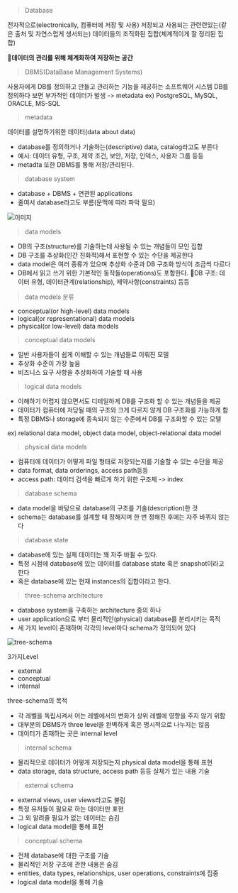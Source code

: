
> Database

전자적으로(electronically, 컴퓨터에 저장 및 사용) 저장되고 사용되는 관련련있는(같은 출처 및 자연스럽게 생서되는) 데이터들의 조직화된 집합(체계적이게 잘 정리된 집합)

**데이터의 관리를 위해 체계화하여 저장하는 공간** 

> DBMS(DataBase Management Systems)

사용자에게 DB를 정의하고 만들고 관리하는 기능을 제공하는 소프트웨어 시스템
DB를 정의하다 보면 부가적인 데이터가 발생 -> metadata
ex) PostgreSQL, MySQL, ORACLE, MS-SQL

> metadata

데이터를 설명하기위한 데이터(data about data)

- database를 정의하거나 기술하는(descriptive) data, catalog라고도 부른다
- 예시: 데이터 유형, 구조, 제약 조건, 보안, 저장, 인덱스, 사용자 그룹 등등
- metadta 또한 DBMS를 통해 저장/관리된다.


> database system

- database + DBMS + 연관된 applications
- 줄여서 database라고도 부름(문맥에 따라 파악 필요)

![이미지](https://www.researchgate.net/publication/326006960/figure/fig1/AS:641949367279620@1530064064883/Simplified-database-system-Risunok-1-Uprosennaa-sistema-baz-dannyh-Slika.png)


> data models

- DB의 구조(structure)를 기술하는데 사용될 수 있는 개념들이 모인 집합
- DB 구조를 추상화(인간 친화적)해서 표현할 수 있는 수단을 제공한다
- data model은 여러 종류가 있으며 추상화 수준과 DB 구조화 방식이 조금씩 다르다
- DB에서 읽고 쓰기 위한 기본적인 동작들(operations)도 포함한다.
DB 구조: 데이터 유형, 데이터관계(relationship), 제약사항(constraints) 등등


> data models 분류

- conceptual(or high-level) data models
- logical(or representational) data models
- physical(or low-level) data models


> conceptual data models

- 일반 사용자들이 쉽게 이해할 수 있는 개념들로 이뤄진 모델
- 추상화 수준이 가장 높음
- 비즈니스 요구 사항을 추상화하여 기술할 때 사용


> logical data models

- 이해하기 어렵지 않으면서도 디테일하게 DB를 구조화 할 수 있는 개념들을 제공
- 데이터가 컴퓨터에 저당될 때의 구조와 크게 다르지 않게 DB 구조화를 가능하게 함
- 특정 DBMS나 storage에 종속되지 않는 수준에서 DB를 구조화할 수 있는 모델

ex) relational data model, object data model, object-relational data model


> physical data models

- 컴퓨터에 데이터가 어떻게 파일 형태로 저장되는지를 기술할 수 있는 수단을 제공
- data format, data orderings, access path등등
- access path: 데이터 검색을 빠르게 하기 위한 구조체 -> index

> database schema

- data model을 바탕으로 database의 구조를 기술(description)한 것
- schema는 database를 설계할 때 정해지며 한 번 정해진 후에는 자주 바뀌지 않는다


> database state
- database에 있는 실제 데이터는 꽤 자주 바뀔 수 있다.
- 특정 시점에 database에 있는 데이터를 database state 혹은 snapshot이라고 한다
- 혹은 database에 있는 현재 instances의 집합이라고 한다.

> three-schema architecture
- database system을 구축하는 architecture 중의 하나
- user application으로 부터 물리적인(physical) database를 분리시키는 목적
- 세 가지 level이 존재하며 각각의 level마다 schema가 정의되어 있다

![tree-schema](https://static.javatpoint.com/dbms/images/dbms-three-schema-architecture.png)


3가지Level
- external
- conceptual
- internal

three-schema의 목적
- 각 레벨을 독립시켜서 어는 레벨에서의 변화가 상위 레벨에 영향을 주지 않기 위함
- 대부분의 DBMS가 three level을 완벽하게 혹은 명시적으로 나누지는 않음
- 데이터가 존재하는 곳은 internal level


> internal schema
- 물리적으로 데이터가 어떻게 저장되는지 physical data model을 통해 표현
- data storage, data structure, access path 등등 실체가 있는 내용 기술

> external schema
- external views, user views라고도 불림
- 특정 유저들이 필요로 하는 데이터만 표현
- 그 외 알려줄 필요가 없는 데이터는 숨김
- logical data model을 통해 표현

> conceptual schema
- 전체 database에 대한 구조를 기술
- 물리적인 저장 구조에 관한 내용은 숨김
- entities, data types, relationships, user operations, constraints에 집중
- logical data model을 통해 기술

